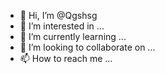 - 👋 Hi, I’m @Qgshsg
- 👀 I’m interested in ...
- 🌱 I’m currently learning ...
- 💞️ I’m looking to collaborate on ...
- 📫 How to reach me ...

<!---
Qgshsg/Qgshsg is a ✨ special ✨ repository because its `README.md` (this file) appears on your GitHub profile.
You can click the Preview link to take a look at your changes.
--->
